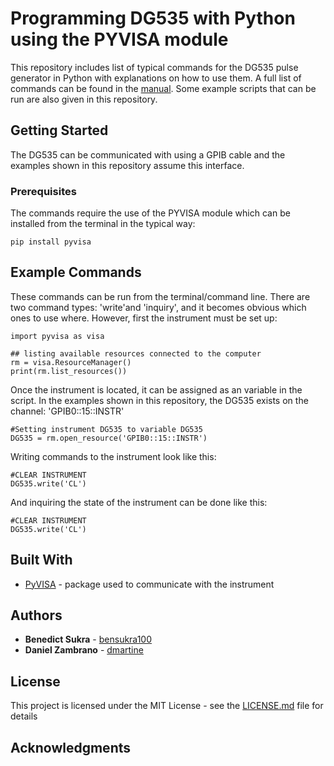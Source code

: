 # Programming DG535 with Python using the PYVISA module

This repository includes list of typical commands for the DG535 pulse generator in Python with explanations on how to use them. A full list of commands can be found in the [manual](https://www.thinksrs.com/downloads/pdfs/manuals/DG535m.pdf). Some example scripts that can be run are also given in this repository.  

## Getting Started

The DG535 can be communicated with using a GPIB cable and the examples shown in this repository assume this interface.

### Prerequisites

The commands require the use of the PYVISA module which can be installed from the terminal in the typical way:

```
pip install pyvisa
```

## Example Commands

These commands can be run from the terminal/command line. There are two command types: 'write'and 'inquiry', and it becomes obvious which ones to use where. However, first the instrument must be set up:


```
import pyvisa as visa

## listing available resources connected to the computer
rm = visa.ResourceManager()
print(rm.list_resources())
```

Once the instrument is located, it can be assigned as an variable in the script. In the examples shown in this repository, the DG535 exists on the channel: 'GPIB0::15::INSTR'

```
#Setting instrument DG535 to variable DG535
DG535 = rm.open_resource('GPIB0::15::INSTR') 
```

Writing commands to the instrument look like this:

```
#CLEAR INSTRUMENT 
DG535.write('CL')
```

And inquiring the state of the instrument can be done like this:

```
#CLEAR INSTRUMENT 
DG535.write('CL')
```

## Built With

* [PyVISA](https://pyvisa.readthedocs.io/en/stable/) - package used to communicate with the instrument


## Authors

* **Benedict Sukra** - [bensukra100](https://github.com/bensukra100)
* **Daniel Zambrano** - [dmartine](https://gitlab.cern.ch/dmartine)

## License

This project is licensed under the MIT License - see the [LICENSE.md](LICENSE.md) file for details

## Acknowledgments
